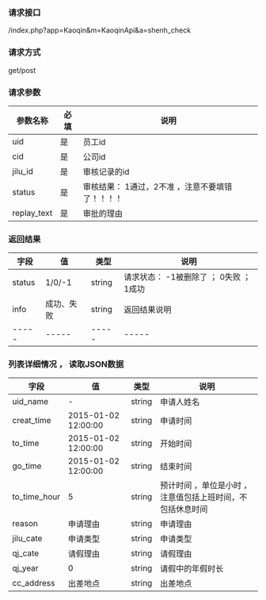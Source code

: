 ### **请求接口**
/index.php?app=Kaoqin&m=KaoqinApi&a=shenh_check

### **请求方式**
get/post

### **请求参数**

| 参数名称  |必填|     说明      |
|------|-----|------|
| uid     | 是 |   员工id   |
| cid     | 是 |   公司id   |
| jilu_id | 是 |   审核记录的id   |
| status  | 是 |   审核结果： 1通过，2不准  ，注意不要填错了！！！！   |
| replay_text | 是 |   审批的理由   |




### **返回结果**
|字段       |值             |类型    |说明           |
| --------- |--------      |--------|--------       |
|status     |1/0/-1 |string |请求状态： -1被删除了 ； 0失败 ； 1成功   |
|info       |成功、失败        |string         |返回结果说明    |
|-----      |-----         |-----  |-----           |





### **列表详细情况 ， 读取JSON数据**
|字段       |值             |类型    |说明           |
| --------- |--------      |--------|--------       |
|uid_name | - |string |申请人姓名     |
|creat_time |  2015-01-02 12:00:00     |string   |申请时间    |
|to_time|    2015-01-02 12:00:00       |string | 开始时间         |
|go_time|    2015-01-02 12:00:00       |string | 结束时间         |
|to_time_hour| 5    |string | 预计时间 ，单位是小时  ，注意值包括上班时间，不包括休息时间      |  
|reason|     申请理由         |string |  申请理由 |
|jilu_cate|   申请类型        |string |  申请类型 |
|qj_cate|     请假理由         |string |  请假理由 |
|qj_year|    0        |string |  请假中的年假时长  |
|cc_address|    出差地点        |string | 出差地点 |
